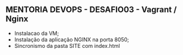 ## MENTORIA DEVOPS - DESAFIO03 - Vagrant / Nginx

* Instalacao da VM; 
* Instalação da aplicação NGINX na porta 8050;
* Sincronismo da pasta SITE com index.html
